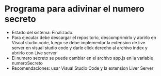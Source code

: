 <h1> Programa para adivinar el numero secreto </h1>

- Estado del sistema: Finalizado.
- Para ejecutar debe descargar el repositorio, descomprimirlo y abrirlo en Visual studio code, luego se debe implementar la extension de live server en visual studio code y darle click derecho al archivo index y abrirlo con Live server
- El numero secreto se puede cambiar en el archivo app.js en la variable numeroSecreto
- Recomendaciones: usar Visual Studio Code y la extension Liver Server
